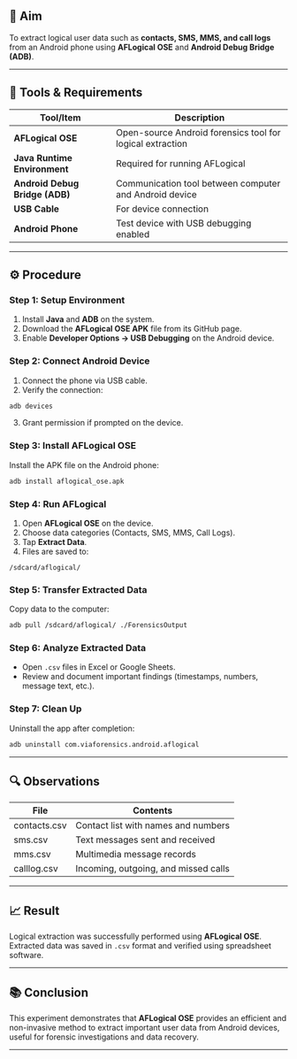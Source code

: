
## 🎯 Aim
To extract logical user data such as **contacts, SMS, MMS, and call logs** from an Android phone using **AFLogical OSE** and **Android Debug Bridge (ADB)**.

---

## 🧰 Tools & Requirements
| Tool/Item | Description |
|------------|--------------|
| **AFLogical OSE** | Open-source Android forensics tool for logical extraction |
| **Java Runtime Environment** | Required for running AFLogical |
| **Android Debug Bridge (ADB)** | Communication tool between computer and Android device |
| **USB Cable** | For device connection |
| **Android Phone** | Test device with USB debugging enabled |

---

## ⚙️ Procedure

### Step 1: Setup Environment
1. Install **Java** and **ADB** on the system.  
2. Download the **AFLogical OSE APK** file from its GitHub page.  
3. Enable **Developer Options → USB Debugging** on the Android device.

### Step 2: Connect Android Device
1. Connect the phone via USB cable.  
2. Verify the connection:
```bash
adb devices
```
3. Grant permission if prompted on the device.

### Step 3: Install AFLogical OSE
Install the APK file on the Android phone:
```bash
adb install aflogical_ose.apk
```

### Step 4: Run AFLogical
1. Open **AFLogical OSE** on the device.  
2. Choose data categories (Contacts, SMS, MMS, Call Logs).  
3. Tap **Extract Data**.  
4. Files are saved to:
```
/sdcard/aflogical/
```

### Step 5: Transfer Extracted Data
Copy data to the computer:
```bash
adb pull /sdcard/aflogical/ ./ForensicsOutput
```

### Step 6: Analyze Extracted Data
- Open `.csv` files in Excel or Google Sheets.  
- Review and document important findings (timestamps, numbers, message text, etc.).

### Step 7: Clean Up
Uninstall the app after completion:
```bash
adb uninstall com.viaforensics.android.aflogical
```

---

## 🔍 Observations
| File | Contents |
|------|-----------|
| contacts.csv | Contact list with names and numbers |
| sms.csv | Text messages sent and received |
| mms.csv | Multimedia message records |
| calllog.csv | Incoming, outgoing, and missed calls |

---

## 📈 Result
Logical extraction was successfully performed using **AFLogical OSE**.  
Extracted data was saved in `.csv` format and verified using spreadsheet software.

---

## 📚 Conclusion
This experiment demonstrates that **AFLogical OSE** provides an efficient and non-invasive method to extract important user data from Android devices, useful for forensic investigations and data recovery.

---
